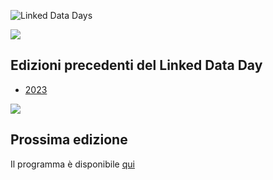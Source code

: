 ![Linked Data Days](/static-assets/img/linked-data-days.png)
  
![   ](/static-assets/img/white-space-2.jpg)

## Edizioni precedenti del Linked Data Day

* [2023](/community/linked-data-day-2023/)

  
![   ](/static-assets/img/white-space-2.jpg)
## Prossima edizione
Il programma è disponibile [qui](/linked-data-day/)
